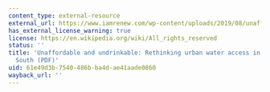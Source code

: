 ```yaml
---
content_type: external-resource
external_url: https://www.iamrenew.com/wp-content/uploads/2019/08/unaffordable-and-undrinkable.pdf
has_external_license_warning: true
license: https://en.wikipedia.org/wiki/All_rights_reserved
status: ''
title: 'Unaffordable and undrinkable: Rethinking urban water access in the Global
  South (PDF)'
uid: 61e49d3b-7540-486b-ba4d-ae41aade0860
wayback_url: ''
---
```

